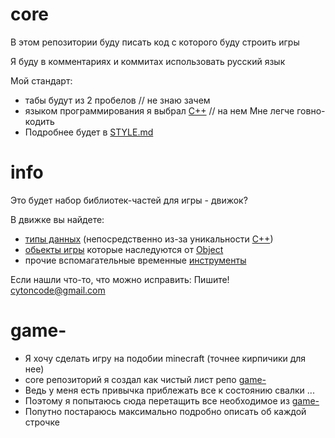 # core
В этом репозитории буду писать код с которого буду строить игры

Я буду в комментариях и коммитах использовать русский язык

Мой стандарт:
- табы будут из 2 пробелов // не знаю зачем
- языком программирования я выбрал [С++](https://github.com/topics/cpp) // на нем Мне легче говно-кодить
- Подробнее будет в [STYLE.md](DOC/STYLE.md)

# info
Это будет набор библиотек-частей для игры - движок?

В движке вы найдете:
- [типы данных](type/README.md) (непосредственно из-за уникальности [С++](https://github.com/topics/cpp))
- [обьекты игры](lib/README.md) которые наследуются от [Object](lib/object.hpp)
- прочие вспомагательные временные [инструменты](tools/README.md)

Если нашли что-то, что можно исправить: Пишите! cytoncode@gmail.com

# game-
- Я хочу сделать игру на подобии minecraft (точнее кирпичики для нее) 
- core репозиторий я создал как чистый лист репо [game-](https://github.com/CyTon-Code/game-)
- Ведь у меня есть привычка приблежать все к состоянию свалки ...
- Поэтому я попытаюсь сюда перетащить все необходимое из [game-](https://github.com/CyTon-Code/game-)
- Попутно постараюсь максимально подробно описать об каждой строчке

